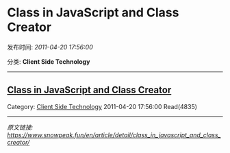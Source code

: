 # Class in JavaScript and Class Creator

发布时间: *2011-04-20 17:56:00*

分类: __Client Side Technology__

---------

## [Class in JavaScript and Class Creator](/en/article/detail/class_in_javascript_and_class_creator/)

Category: [Client Side Technology](/en/article/category/client_side_technology/) 2011-04-20 17:56:00 Read(4835)


---
*原文链接: https://www.snowpeak.fun/en/article/detail/class_in_javascript_and_class_creator/*
